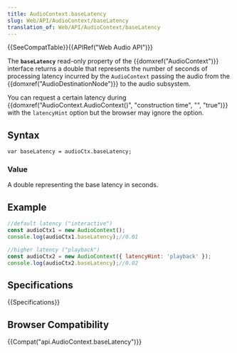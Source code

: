 ```yaml
---
title: AudioContext.baseLatency
slug: Web/API/AudioContext/baseLatency
translation_of: Web/API/AudioContext/baseLatency
---
```

{{SeeCompatTable}}{{APIRef("Web Audio API")}}

The **`baseLatency`** read-only property of the {{domxref("AudioContext")}} interface returns a double that represents the number of seconds of processing latency incurred by the `AudioContext` passing the audio from the {{domxref("AudioDestinationNode")}} to the audio subsystem.

You can request a certain latency during {{domxref("AudioContext.AudioContext()", "construction time", "", "true")}} with the `latencyHint` option but the browser may ignore the option.

## Syntax

```plain
var baseLatency = audioCtx.baseLatency;
```

### Value

A double representing the base latency in seconds.

## Example

```js
//default latency ("interactive")
const audioCtx1 = new AudioContext();
console.log(audioCtx1.baseLatency);//0.01

//higher latency ("playback")
const audioCtx2 = new AudioContext({ latencyHint: 'playback' });
console.log(audioCtx2.baseLatency);//0.02
```

## Specifications

{{Specifications}}

## Browser Compatibility

{{Compat("api.AudioContext.baseLatency")}}

